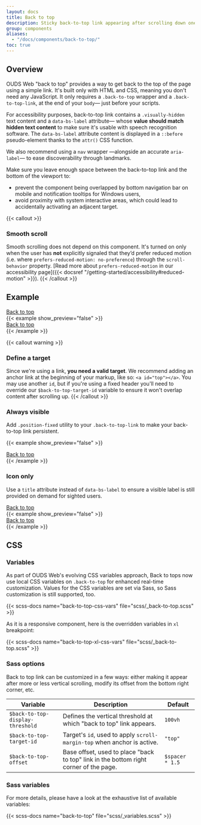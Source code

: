 ```yaml
---
layout: docs
title: Back to top
description: Sticky back-to-top link appearing after scrolling down one viewport height.
group: components
aliases:
  - "/docs/components/back-to-top/"
toc: true
---
```


## Overview

OUDS Web "back to top" provides a way to get back to the top of the page using a simple link. It's built only with HTML and CSS, meaning you don't need any JavaScript. It only requires a `.back-to-top` wrapper and a `.back-to-top-link`, at the end of your `body`— just before your scripts.

For accessibility purposes, back-to-top link contains a `.visually-hidden` text content and a `data-bs-label` attribute— whose **value should match hidden text content** to make sure it's usable with speech recognition software. The `data-bs-label` attribute content is displayed in a `::before` pseudo-element thanks to the `attr()` CSS function.

We also recommend using a `nav` wrapper —alongside an accurate `aria-label`— to ease discoverability through landmarks.

Make sure you leave enough space between the back-to-top link and the bottom of the viewport to:
- prevent the component being overlapped by bottom navigation bar on mobile and notification tooltips for Windows users,
- avoid proximity with system interactive areas, which could lead to accidentally activating an adjacent target.


{{< callout >}}
### Smooth scroll

Smooth scrolling does not depend on this component. It's turned on only when the user has **not** explicitly signaled that they’d prefer reduced motion (i.e. where `prefers-reduced-motion: no-preference`) through the `scroll-behavior` property. [Read more about `prefers-reduced-motion` in our accessibility page]({{< docsref "/getting-started/accessibility#reduced-motion" >}}).
{{< /callout >}}

## Example

<div class="bd-example d-flex">
  <nav aria-label="Standard back to top example" class="back-to-top position-static ps-5 ms-5">
    <a href="#top" class="back-to-top-link btn btn-icon btn-outline-secondary position-relative top-0" data-bs-label="Back to top">
      <span class="visually-hidden">Back to top</span>
    </a>
  </nav>
</div>
{{< example show_preview="false" >}}
<nav aria-label="Back to top" class="back-to-top">
  <a href="#top" class="back-to-top-link btn btn-icon btn-outline-secondary" data-bs-label="Back to top">
    <span class="visually-hidden">Back to top</span>
  </a>
</nav>
{{< /example >}}

{{< callout warning >}}
### Define a target

Since we're using a link, **you need a valid target**. We recommend adding an anchor link at the beginning of your markup, like so: `<a id="top"></a>`.
You may use another `id`, but if you're using a fixed header you'll need to override our `$back-to-top-target-id` variable to ensure it won't overlap content after scrolling up.
{{< /callout >}}

### Always visible

Add `.position-fixed` utility to your `.back-to-top-link` to make your back-to-top link persistent.

{{< example show_preview="false" >}}
<nav aria-label="Fixed back to top example" class="back-to-top">
  <a href="#top" class="back-to-top-link position-fixed btn btn-icon btn-outline-secondary" data-bs-label="Back to top">
    <span class="visually-hidden">Back to top</span>
  </a>
</nav>
{{< /example >}}

### Icon only

Use a `title` attribute instead of `data-bs-label` to ensure a visible label is still provided on demand for sighted users.

<div class="bd-example">
  <nav aria-label="Icon only back to top example" class="back-to-top position-static">
    <a href="#top" class="back-to-top-link position-static btn btn-icon btn-outline-secondary" title="Back to top">
      <span class="visually-hidden">Back to top</span>
    </a>
  </nav>
</div>
{{< example show_preview="false" >}}
<nav aria-label="Back to top" class="back-to-top">
  <a href="#top" class="back-to-top-link btn btn-icon btn-outline-secondary" title="Back to top">
    <span class="visually-hidden">Back to top</span>
  </a>
</nav>
{{< /example >}}

## CSS

### Variables

As part of OUDS Web's evolving CSS variables approach, Back to tops now use local CSS variables on `.back-to-top` for enhanced real-time customization. Values for the CSS variables are set via Sass, so Sass customization is still supported, too.

{{< scss-docs name="back-to-top-css-vars" file="scss/_back-to-top.scss" >}}

As it is a responsive component, here is the overridden variables in `xl` breakpoint:

{{< scss-docs name="back-to-top-xl-css-vars" file="scss/_back-to-top.scss" >}}

### Sass options

Back to top link can be customized in a few ways: either making it appear after more or less vertical scrolling, modify its offset from the bottom right corner, etc.

<table class="table">
  <thead>
    <tr>
      <th>Variable</th>
      <th>Description</th>
      <th>Default</th>
    </tr>
  </thead>
  <tbody>
    <tr>
      <td><code>$back-to-top-display-threshold</code></td>
      <td>
        Defines the vertical threshold at which "back to top" link appears.
      </td>
      <td><code>100vh</code></td>
    </tr>
    <tr>
      <td><code>$back-to-top-target-id</code></td>
      <td>
        Target's <code>id</code>, used to apply <code>scroll-margin-top</code> when anchor is active.
      </td>
      <td><code>"top"</code></td>
    </tr>
    <tr>
      <td><code>$back-to-top-offset</code></td>
      <td>
        Base offset, used to place "back to top" link in the bottom right corner of the page.
      </td>
      <td><code>$spacer * 1.5</code></td>
    </tr>
  </tbody>
</table>

### Sass variables

For more details, please have a look at the exhaustive list of available variables:

{{< scss-docs name="back-to-top" file="scss/_variables.scss" >}}

